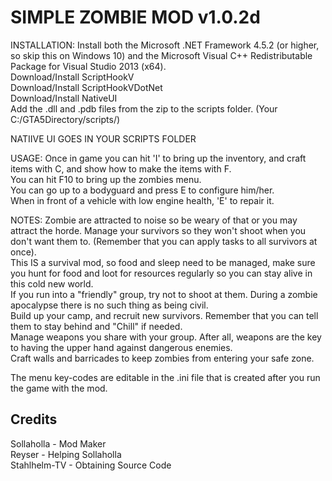 # SIMPLE ZOMBIE MOD v1.0.2d

INSTALLATION:
Install both the Microsoft .NET Framework 4.5.2 (or higher, so skip this on Windows 10) and the Microsoft Visual C++ Redistributable Package for Visual Studio 2013 (x64).  
Download/Install ScriptHookV  
Download/Install ScriptHookVDotNet  
Download/Install NativeUI  
Add the .dll and .pdb files from the zip to the scripts folder. (Your C:/GTA5Directory/scripts/)  

NATIIVE UI GOES IN YOUR SCRIPTS FOLDER

USAGE:
Once in game you can hit 'I' to bring up the inventory, and craft items with C, and show how to make the items with F.  
You can hit F10 to bring up the zombies menu.  
You can go up to a bodyguard and press E to configure him/her.  
When in front of a vehicle with low engine health, 'E' to repair it.  

NOTES:
Zombie are attracted to noise so be weary of that or you may attract the horde. Manage your survivors so they won't shoot when you don't want them to. (Remember that you can apply tasks to all survivors at once).  
This IS a survival mod, so food and sleep need to be managed, make sure you hunt for food and loot for resources regularly so you can stay alive in this cold new world.  
If you run into a "friendly" group, try not to shoot at them. During a zombie apocalypse there is no such thing as being civil.  
Build up your camp, and recruit new survivors. Remember that you can tell them to stay behind and "Chill" if needed.  
Manage weapons you share with your group. After all, weapons are the key to having the upper hand against dangerous enemies.  
Craft walls and barricades to keep zombies from entering your safe zone.  

The menu key-codes are editable in the .ini file that is created after you run the game with the mod.

## Credits

Sollaholla - Mod Maker  
Reyser - Helping Sollaholla  
Stahlhelm-TV - Obtaining Source Code  
